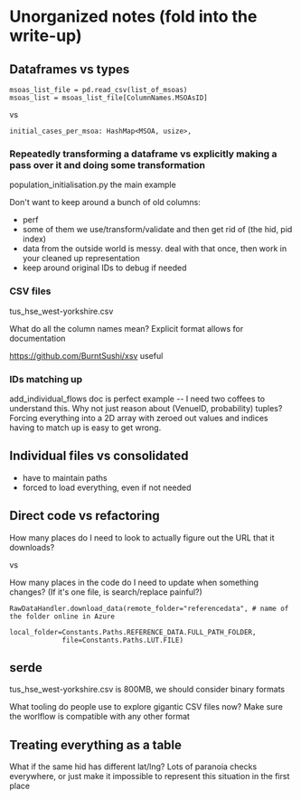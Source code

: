 # Unorganized notes (fold into the write-up)

## Dataframes vs types

```
msoas_list_file = pd.read_csv(list_of_msoas)
msoas_list = msoas_list_file[ColumnNames.MSOAsID]
```

vs

```
initial_cases_per_msoa: HashMap<MSOA, usize>,
```

### Repeatedly transforming a dataframe vs explicitly making a pass over it and doing some transformation

population_initialisation.py the main example

Don't want to keep around a bunch of old columns:

- perf
- some of them we use/transform/validate and then get rid of (the hid, pid
  index)
- data from the outside world is messy. deal with that once, then work in your
  cleaned up representation
- keep around original IDs to debug if needed

### CSV files

tus_hse_west-yorkshire.csv

What do all the column names mean? Explicit format allows for documentation

https://github.com/BurntSushi/xsv useful

### IDs matching up

add_individual_flows doc is perfect example -- I need two coffees to understand
this. Why not just reason about (VenueID, probability) tuples? Forcing
everything into a 2D array with zeroed out values and indices having to match up
is easy to get wrong.

## Individual files vs consolidated

- have to maintain paths
- forced to load everything, even if not needed

## Direct code vs refactoring

How many places do I need to look to actually figure out the URL that it
downloads?

vs

How many places in the code do I need to update when something changes? (If it's
one file, is search/replace painful?)

```
RawDataHandler.download_data(remote_folder="referencedata", # name of the folder online in Azure
			 local_folder=Constants.Paths.REFERENCE_DATA.FULL_PATH_FOLDER,
			 file=Constants.Paths.LUT.FILE)
```

## serde

tus_hse_west-yorkshire.csv is 800MB, we should consider binary formats

What tooling do people use to explore gigantic CSV files now? Make sure the
worlflow is compatible with any other format

## Treating everything as a table

What if the same hid has different lat/lng? Lots of paranoia checks everywhere,
or just make it impossible to represent this situation in the first place
